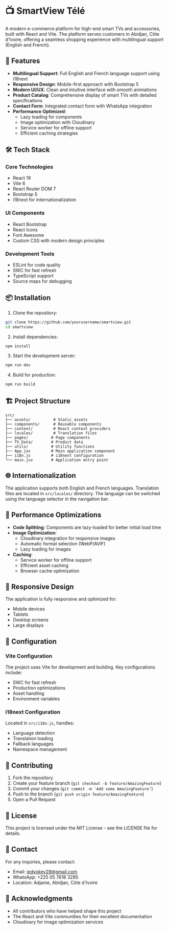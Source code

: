 # 📺 SmartView Télé

A modern e-commerce platform for high-end smart TVs and accessories, built with React and Vite. The platform serves customers in Abidjan, Côte d'Ivoire, offering a seamless shopping experience with multilingual support (English and French).

## 🌟 Features

- **Multilingual Support**: Full English and French language support using i18next
- **Responsive Design**: Mobile-first approach with Bootstrap 5
- **Modern UI/UX**: Clean and intuitive interface with smooth animations
- **Product Catalog**: Comprehensive display of smart TVs with detailed specifications
- **Contact Form**: Integrated contact form with WhatsApp integration
- **Performance Optimized**: 
  - Lazy loading for components
  - Image optimization with Cloudinary
  - Service worker for offline support
  - Efficient caching strategies

## 🛠️ Tech Stack

### Core Technologies
- React 19
- Vite 6
- React Router DOM 7
- Bootstrap 5
- i18next for internationalization

### UI Components
- React Bootstrap
- React Icons
- Font Awesome
- Custom CSS with modern design principles

### Development Tools
- ESLint for code quality
- SWC for fast refresh
- TypeScript support
- Source maps for debugging

## 📦 Installation

1. Clone the repository:
```bash
git clone https://github.com/yourusername/smartview.git
cd smartview
```

2. Install dependencies:
```bash
npm install
```

3. Start the development server:
```bash
npm run dev
```

4. Build for production:
```bash
npm run build
```

## 🏗️ Project Structure

```
src/
├── assets/          # Static assets
├── components/      # Reusable components
├── context/         # React context providers
├── locales/         # Translation files
├── pages/          # Page components
├── TV_Data/        # Product data
├── utils/          # Utility functions
├── App.jsx         # Main application component
├── i18n.js         # i18next configuration
└── main.jsx        # Application entry point
```

## 🌐 Internationalization

The application supports both English and French languages. Translation files are located in `src/locales/` directory. The language can be switched using the language selector in the navigation bar.

## 🚀 Performance Optimizations

- **Code Splitting**: Components are lazy-loaded for better initial load time
- **Image Optimization**: 
  - Cloudinary integration for responsive images
  - Automatic format selection (WebP/AVIF)
  - Lazy loading for images
- **Caching**:
  - Service worker for offline support
  - Efficient asset caching
  - Browser cache optimization

## 📱 Responsive Design

The application is fully responsive and optimized for:
- Mobile devices
- Tablets
- Desktop screens
- Large displays

## 🔧 Configuration

### Vite Configuration
The project uses Vite for development and building. Key configurations include:
- SWC for fast refresh
- Production optimizations
- Asset handling
- Environment variables

### i18next Configuration
Located in `src/i18n.js`, handles:
- Language detection
- Translation loading
- Fallback languages
- Namespace management

## 🤝 Contributing

1. Fork the repository
2. Create your feature branch (`git checkout -b feature/AmazingFeature`)
3. Commit your changes (`git commit -m 'Add some AmazingFeature'`)
4. Push to the branch (`git push origin feature/AmazingFeature`)
5. Open a Pull Request

## 📄 License

This project is licensed under the MIT License - see the LICENSE file for details.

## 👥 Contact

For any inquiries, please contact:
- Email: jedyokey29@gmail.com
- WhatsApp: +225 05 7618 3285
- Location: Adjame, Abidjan, Côte d'Ivoire

## 🙏 Acknowledgments

- All contributors who have helped shape this project
- The React and Vite communities for their excellent documentation
- Cloudinary for image optimization services
